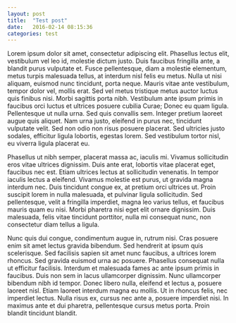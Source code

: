 ```yaml
---
layout: post
title:  "Test post"
date:   2016-02-14 08:15:36
categories: test
---
```

Lorem ipsum dolor sit amet, consectetur adipiscing elit. Phasellus lectus elit, vestibulum vel leo id, molestie dictum justo. Duis faucibus fringilla ante, a blandit purus vulputate et. Fusce pellentesque, diam a molestie elementum, metus turpis malesuada tellus, at interdum nisl felis eu metus. Nulla ut nisi aliquam, euismod nunc tincidunt, porta neque. Mauris vitae ante vestibulum, tempor dolor vel, mollis erat. Sed vel metus tristique metus auctor luctus quis finibus nisi. Morbi sagittis porta nibh. Vestibulum ante ipsum primis in faucibus orci luctus et ultrices posuere cubilia Curae; Donec eu quam ligula. Pellentesque ut nulla urna. Sed quis convallis sem. Integer pretium laoreet augue quis aliquet. Nam urna justo, eleifend in purus nec, tincidunt vulputate velit. Sed non odio non risus posuere placerat. Sed ultricies justo sodales, efficitur ligula lobortis, egestas lorem. Sed vestibulum tortor nisl, eu viverra ligula placerat eu.

Phasellus ut nibh semper, placerat massa ac, iaculis mi. Vivamus sollicitudin eros vitae ultrices dignissim. Duis ante erat, lobortis vitae placerat eget, faucibus nec est. Etiam ultrices lectus at sollicitudin venenatis. In tempor iaculis lectus a eleifend. Vivamus molestie est purus, ut gravida magna interdum nec. Duis tincidunt congue ex, at pretium orci ultrices ut. Proin suscipit lorem in nulla malesuada, et pulvinar ligula sollicitudin. Sed pellentesque, velit a fringilla imperdiet, magna leo varius tellus, et faucibus mauris quam eu nisi. Morbi pharetra nisi eget elit ornare dignissim. Duis malesuada, felis vitae tincidunt porttitor, nulla mi consequat nunc, non consectetur diam tellus a ligula.

Nunc quis dui congue, condimentum augue in, rutrum nisi. Cras posuere enim sit amet lectus gravida bibendum. Sed hendrerit at ipsum quis scelerisque. Sed facilisis sapien sit amet nunc faucibus, a ultrices lorem rhoncus. Sed gravida euismod urna ac posuere. Phasellus consequat nulla ut efficitur facilisis. Interdum et malesuada fames ac ante ipsum primis in faucibus. Duis non sem in lacus ullamcorper dignissim. Nunc ullamcorper bibendum nibh id tempor. Donec libero nulla, eleifend et lectus a, posuere laoreet nisl. Etiam laoreet interdum magna eu mollis. Ut in rhoncus felis, nec imperdiet lectus. Nulla risus ex, cursus nec ante a, posuere imperdiet nisi. In maximus ante et dui pharetra, pellentesque cursus metus porta. Proin blandit tincidunt blandit.